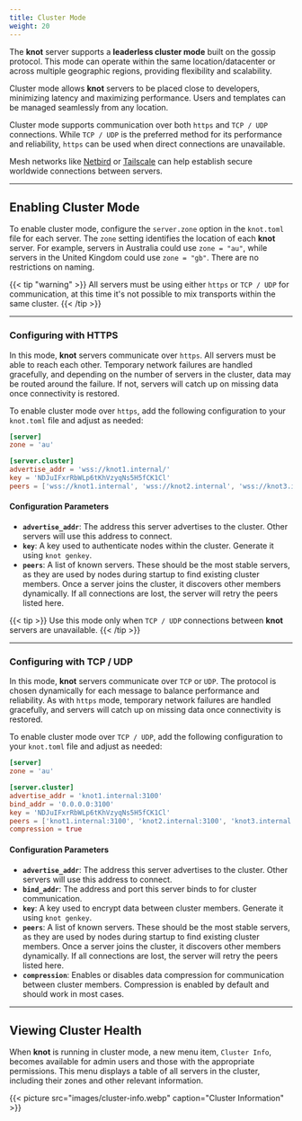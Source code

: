 ```yaml
---
title: Cluster Mode
weight: 20
---
```


The **knot** server supports a **leaderless cluster mode** built on the gossip protocol. This mode can operate within the same location/datacenter or across multiple geographic regions, providing flexibility and scalability.

Cluster mode allows **knot** servers to be placed close to developers, minimizing latency and maximizing performance. Users and templates can be managed seamlessly from any location.

Cluster mode supports communication over both `https` and `TCP / UDP` connections. While `TCP / UDP` is the preferred method for its performance and reliability, `https` can be used when direct connections are unavailable.

Mesh networks like [Netbird](https://netbird.io) or [Tailscale](https://tailscale.com) can help establish secure worldwide connections between servers.

---

## Enabling Cluster Mode

To enable cluster mode, configure the `server.zone` option in the `knot.toml` file for each server. The `zone` setting identifies the location of each **knot** server. For example, servers in Australia could use `zone = "au"`, while servers in the United Kingdom could use `zone = "gb"`. There are no restrictions on naming.

{{< tip "warning" >}}
All servers must be using either `https` or `TCP / UDP` for communication, at this time it's not possible to mix transports within the same cluster.
{{< /tip >}}

---

### Configuring with HTTPS

In this mode, **knot** servers communicate over `https`. All servers must be able to reach each other. Temporary network failures are handled gracefully, and depending on the number of servers in the cluster, data may be routed around the failure. If not, servers will catch up on missing data once connectivity is restored.

To enable cluster mode over `https`, add the following configuration to your `knot.toml` file and adjust as needed:

```toml
[server]
zone = 'au'

[server.cluster]
advertise_addr = 'wss://knot1.internal/'
key = 'NDJuIFxrRbWLp6tKhVzyqNs5H5fCK1Cl'
peers = ['wss://knot1.internal', 'wss://knot2.internal', 'wss://knot3.internal']
```

#### Configuration Parameters

- **`advertise_addr`**: The address this server advertises to the cluster. Other servers will use this address to connect.
- **`key`**: A key used to authenticate nodes within the cluster. Generate it using `knot genkey`.
- **`peers`**: A list of known servers. These should be the most stable servers, as they are used by nodes during startup to find existing cluster members. Once a server joins the cluster, it discovers other members dynamically. If all connections are lost, the server will retry the peers listed here.

{{< tip >}}
Use this mode only when `TCP / UDP` connections between **knot** servers are unavailable.
{{< /tip >}}

---

### Configuring with TCP / UDP

In this mode, **knot** servers communicate over `TCP` or `UDP`. The protocol is chosen dynamically for each message to balance performance and reliability. As with `https` mode, temporary network failures are handled gracefully, and servers will catch up on missing data once connectivity is restored.

To enable cluster mode over `TCP / UDP`, add the following configuration to your `knot.toml` file and adjust as needed:

```toml
[server]
zone = 'au'

[server.cluster]
advertise_addr = 'knot1.internal:3100'
bind_addr = '0.0.0.0:3100'
key = 'NDJuIFxrRbWLp6tKhVzyqNs5H5fCK1Cl'
peers = ['knot1.internal:3100', 'knot2.internal:3100', 'knot3.internal:3100']
compression = true
```

#### Configuration Parameters

- **`advertise_addr`**: The address this server advertises to the cluster. Other servers will use this address to connect.
- **`bind_addr`**: The address and port this server binds to for cluster communication.
- **`key`**: A key used to encrypt data between cluster members. Generate it using `knot genkey`.
- **`peers`**: A list of known servers. These should be the most stable servers, as they are used by nodes during startup to find existing cluster members. Once a server joins the cluster, it discovers other members dynamically. If all connections are lost, the server will retry the peers listed here.
- **`compression`**: Enables or disables data compression for communication between cluster members. Compression is enabled by default and should work in most cases.

---

## Viewing Cluster Health

When **knot** is running in cluster mode, a new menu item, `Cluster Info`, becomes available for admin users and those with the appropriate permissions. This menu displays a table of all servers in the cluster, including their zones and other relevant information.

{{< picture src="images/cluster-info.webp" caption="Cluster Information" >}}
